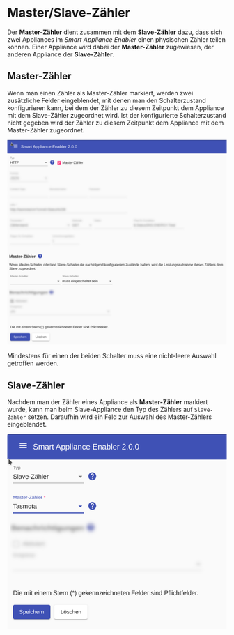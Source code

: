 # Master/Slave-Zähler

Der **Master-Zähler** dient zusammen mit dem **Slave-Zähler** dazu, dass sich zwei Appliances im *Smart Appliance Enabler* einen physischen Zähler teilen können. Einer Appliance wird dabei der **Master-Zähler** zugewiesen, der anderen Appliance der **Slave-Zähler**.

## Master-Zähler
Wenn man einen Zähler als Master-Zähler markiert, werden zwei zusätzliche Felder eingeblendet, mit denen man den Schalterzustand konfigurieren kann, bei dem der Zähler zu diesem Zeitpunkt dem Appliance mit dem Slave-Zähler zugeordnet wird. Ist der konfigurierte Schalterzustand nicht gegeben wird der Zähler zu diesem Zeitpunkt dem Appliance mit dem Master-Zähler zugeordnet.

![Master Meter](../pics/fe/MasterMeter.png)

Mindestens für einen der beiden Schalter muss eine nicht-leere Auswahl getroffen werden.

## Slave-Zähler
Nachdem man der Zähler eines Appliance als **Master-Zähler** markiert wurde, kann man beim Slave-Appliance den Typ des Zählers auf `Slave-Zähler` setzen. Daraufhin wird ein Feld zur Auswahl des Master-Zählers eingeblendet.

![Slave Meter](../pics/fe/SlaveMeter.png)